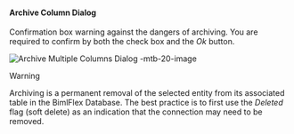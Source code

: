#### Archive Column Dialog

Confirmation box warning against the dangers of archiving.  You are required to confirm by both the check box and the *Ok* button.

![Archive Multiple Columns Dialog -mtb-20-image](images/bimlflex-app-dialog-archive-column-list.png "Archive Multiple Columns Dialog")

>[!WARNING]
> Archiving is a permanent removal of the selected entity from its associated table in the BimlFlex Database. The best practice is to first use the *Deleted* flag (soft delete) as an indication that the connection may need to be removed.
